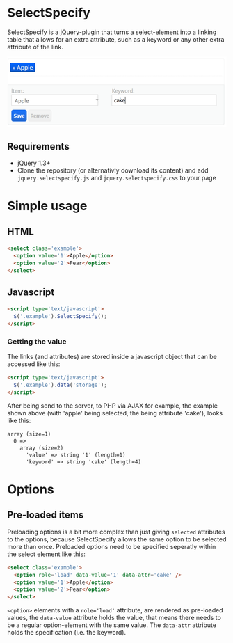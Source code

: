 # SelectSpecify
SelectSpecify is a jQuery-plugin that turns a select-element into a linking table that allows for an extra attribute, such as a keyword or any other extra attribute of the link.

![](https://github.com/blekerfeld/SelectSpecify/blob/master/docs/images/image1.PNG?raw=true)

## Requirements
* jQuery 1.3+
* Clone the repository (or alternativly download its content) and add `jquery.selectspecify.js` and `jquery.selectspecify.css` to your page

# Simple usage

## HTML

```html
<select class='example'>
  <option value='1'>Apple</option>
  <option value='2'>Pear</option>
</select>
```

## Javascript

```html
<script type='text/javascript'>
  $('.example').SelectSpecify();
</script>
```

### Getting the value

The links (and attributes) are stored inside a javascript object that can be accessed like this:

```html
<script type='text/javascript'>
  $('.example').data('storage');
</script>
```

After being send to the server, to PHP via AJAX for example, the example shown above (with 'apple' being selected, the being attribute 'cake'), looks like this:

```
array (size=1)
  0 => 
    array (size=2)
      'value' => string '1' (length=1)
      'keyword' => string 'cake' (length=4)
```

# Options

## Pre-loaded items

Preloading options is a bit more complex than just giving `selected` attributes to the options, because SelectSpecify allows the same option to be selected more than once. Preloaded options need to be specified seperatly within the select element like this:

```html
<select class='example'>
  <option role='load' data-value='1' data-attr='cake' /> 
  <option value='1'>Apple</option>
  <option value='2'>Pear</option>
</select>
``` 

`<option>` elements with a ` role='load' ` attribute, are rendered as pre-loaded values, the `data-value` attribute holds the value, that means there needs to be a regular option-element with the same value. The `data-attr` attribute holds the specification (i.e. the keyword).

